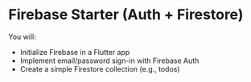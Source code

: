 # Firebase Starter (Auth + Firestore)

You will:
- Initialize Firebase in a Flutter app
- Implement email/password sign-in with Firebase Auth
- Create a simple Firestore collection (e.g., todos)
